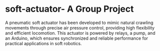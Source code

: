 # soft-actuator- A Group Project
A pneumatic soft actuator has been developed to mimic natural crawling movements through precise air pressure control, providing high flexibility and efficient locomotion. This actuator is powered by relays, a pump, and an Arduino, which ensures synchronized and reliable performance for practical applications in soft robotics.
